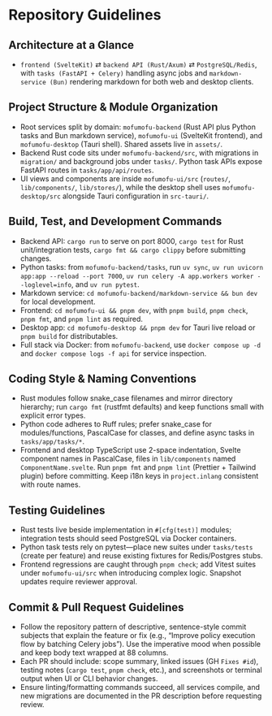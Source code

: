 # Repository Guidelines

## Architecture at a Glance
- `frontend (SvelteKit)` ⇄ `backend API (Rust/Axum)` ⇄ `PostgreSQL/Redis`, with `tasks (FastAPI + Celery)` handling async jobs and `markdown-service (Bun)` rendering markdown for both web and desktop clients.

## Project Structure & Module Organization
- Root services split by domain: `mofumofu-backend` (Rust API plus Python tasks and Bun markdown service), `mofumofu-ui` (SvelteKit frontend), and `mofumofu-desktop` (Tauri shell). Shared assets live in `assets/`.
- Backend Rust code sits under `mofumofu-backend/src`, with migrations in `migration/` and background jobs under `tasks/`. Python task APIs expose FastAPI routes in `tasks/app/api/routes`.
- UI views and components are inside `mofumofu-ui/src` (`routes/`, `lib/components/`, `lib/stores/`), while the desktop shell uses `mofumofu-desktop/src` alongside Tauri configuration in `src-tauri/`.

## Build, Test, and Development Commands
- Backend API: `cargo run` to serve on port 8000, `cargo test` for Rust unit/integration tests, `cargo fmt && cargo clippy` before submitting changes.
- Python tasks: from `mofumofu-backend/tasks`, run `uv sync`, `uv run uvicorn app:app --reload --port 7000`, `uv run celery -A app.workers worker --loglevel=info`, and `uv run pytest`.
- Markdown service: `cd mofumofu-backend/markdown-service && bun dev` for local development.
- Frontend: `cd mofumofu-ui && pnpm dev`, with `pnpm build`, `pnpm check`, `pnpm fmt`, and `pnpm lint` as required.
- Desktop app: `cd mofumofu-desktop && pnpm dev` for Tauri live reload or `pnpm build` for distributables.
- Full stack via Docker: from `mofumofu-backend`, use `docker compose up -d` and `docker compose logs -f api` for service inspection.

## Coding Style & Naming Conventions
- Rust modules follow snake_case filenames and mirror directory hierarchy; run `cargo fmt` (rustfmt defaults) and keep functions small with explicit error types.
- Python code adheres to Ruff rules; prefer snake_case for modules/functions, PascalCase for classes, and define async tasks in `tasks/app/tasks/*`.
- Frontend and desktop TypeScript use 2-space indentation, Svelte component names in PascalCase, files in `lib/components` named `ComponentName.svelte`. Run `pnpm fmt` and `pnpm lint` (Prettier + Tailwind plugin) before committing. Keep i18n keys in `project.inlang` consistent with route names.

## Testing Guidelines
- Rust tests live beside implementation in `#[cfg(test)]` modules; integration tests should seed PostgreSQL via Docker containers.
- Python task tests rely on pytest—place new suites under `tasks/tests` (create per feature) and reuse existing fixtures for Redis/Postgres stubs.
- Frontend regressions are caught through `pnpm check`; add Vitest suites under `mofumofu-ui/src` when introducing complex logic. Snapshot updates require reviewer approval.

## Commit & Pull Request Guidelines
- Follow the repository pattern of descriptive, sentence-style commit subjects that explain the feature or fix (e.g., “Improve policy execution flow by batching Celery jobs”). Use the imperative mood when possible and keep body text wrapped at 88 columns.
- Each PR should include: scope summary, linked issues (GH `Fixes #id`), testing notes (`cargo test`, `pnpm check`, etc.), and screenshots or terminal output when UI or CLI behavior changes.
- Ensure linting/formatting commands succeed, all services compile, and new migrations are documented in the PR description before requesting review.
